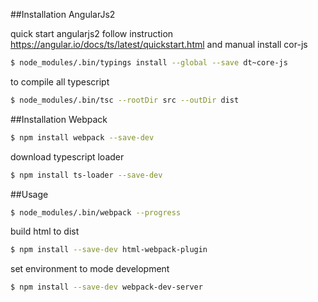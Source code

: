 ##Installation  AngularJs2

quick start angularjs2 follow instruction https://angular.io/docs/ts/latest/quickstart.html and manual install cor-js

```sh
$ node_modules/.bin/typings install --global --save dt~core-js                                    
```
to compile all typescript 

```sh
$ node_modules/.bin/tsc --rootDir src --outDir dist      
```
                         
##Installation Webpack

```sh
$ npm install webpack --save-dev
```
download typescript loader 

```sh                                                                     
$ npm install ts-loader --save-dev
```
##Usage

```sh
$ node_modules/.bin/webpack --progress
```
build html to dist

```sh
$ npm install --save-dev html-webpack-plugin
```
set environment to mode development

```sh
$ npm install --save-dev webpack-dev-server 
```